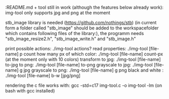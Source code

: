 :README.md + tool still in work (although the features below already work):
img-tool only supports jpg and png at the moment

stb_image library is needed (https://github.com/nothings/stb) (in current form a folder called "stb_image" should be added to the workspacefolder which contains following files of the library:), the programm needs "stb_image_resize2.h", "stb_image_write.h" and "stb_image.h"

print possible actions: ./img-tool actions?
read properties: ./img-tool [file-name] p
count how many px of which color: ./img-tool [file-name] count-px (at the moment only with 10 colors)
transform to jpg: ./img-tool [file-name] to-jpg
to png: ./img-tool [file-name] to-png
grayscale to jpg: ./img-tool [file-name] g jpg
grayscale to png: ./img-tool [file-name] g png
black and white : ./img-tool [file-name] b-w [jpg/png]

rendering the c file works with: gcc -std=c17 img-tool.c -o img-tool -lm (on bash with gcc installed)

